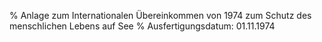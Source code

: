 % Anlage zum Internationalen Übereinkommen von 1974 zum Schutz des menschlichen Lebens auf See
% Ausfertigungsdatum: 01.11.1974
 